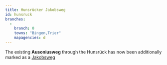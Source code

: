 ```yaml
---
title: Hunsrücker Jakobsweg
id: hunsruck
branches:
  -
    branch: 0
    towns: "Bingen,Trier"
    mapagencies: d
---
```


The existing **Ausoniusweg** through the Hunsrück has now been additionally marked as a [Jakobsweg][0]

[0]: http://www.hunsruecktouristik.de/de/hunsruecker-jakobsweg-n31.aspx